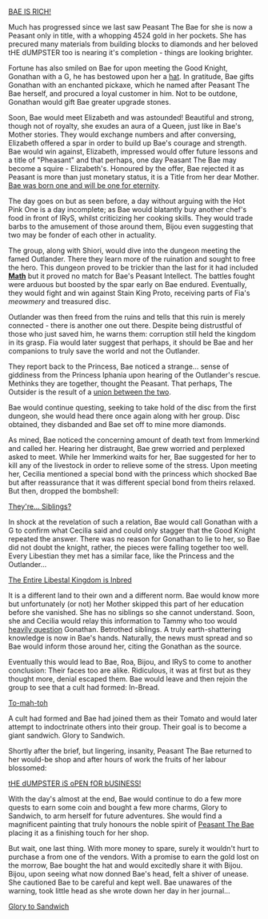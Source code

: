 [BAE IS RICH!](#embed:https://youtu.be/Lp7GyRVbz1c?t=331)

Much has progressed since we last saw Peasant The Bae for she is now a Peasant only in title, with a whopping 4524 gold in her pockets. She has precured many materials from building blocks to diamonds and her beloved tHE dUMPSTER too is nearing it's completion - things are looking brighter.

Fortune has also smiled on Bae for upon meeting the Good Knight, Gonathan with a G, he has bestowed upon her a [hat](https://youtu.be/Lp7GyRVbz1c?t=658). In gratitude, Bae gifts Gonathan with an enchanted pickaxe, which he named after Peasant The Bae herself, and procured a loyal customer in him. Not to be outdone, Gonathan would gift Bae greater upgrade stones. 

Soon, Bae would meet Elizabeth and was astounded! Beautiful and strong, though not of royalty, she exudes an aura of a Queen, just like in Bae's Mother stories. They would exchange numbers and after conversing, Elizabeth offered a spar in order to build up Bae's courage and strength. Bae would win against, Elizabeth, impressed would offer future lessons and a title of "Pheasant" and that perhaps, one day Peasant The Bae may become a squire - Elizabeth's. Honoured by the offer, Bae rejected it as Peasant is more than just monetary status, it is a Title from her dear Mother. [Bae was born one and will be one for eternity](https://youtu.be/Lp7GyRVbz1c?t=1510). 

The day goes on but as seen before, a day without arguing with the Hot Pink One is a day incomplete; as Bae would blatantly buy another chef's food in front of IRyS, whilst criticizing her cooking skills. They would trade barbs to the amusement of those around them, Bijou even suggesting that two may be fonder of each other in actuality.

The group, along with Shiori, would dive into the dungeon meeting the famed Outlander. There they learn more of the ruination and sought to free the hero. This dungeon proved to be trickier than the last for it had included [**Math**](https://youtu.be/Lp7GyRVbz1c?t=3408) but it proved no match for Bae's Peasant Intellect. The battles fought were arduous but boosted by the spar early on Bae endured. Eventually, they would fight and win against Stain King Proto, receiving parts of Fia's *meowmery* and treasured disc.

Outlander was then freed from the ruins and tells that this ruin is merely connected - there is another one out there. Despite being distrustful of those who just saved him, he warns them: corruption still held the kingdom in its grasp. Fia would later suggest that perhaps, it should be Bae and her companions to truly save the world and not the Outlander.

They report back to the Princess, Bae noticed a strange... sense of giddiness from the Princess Iphania upon hearing of the Outlander's rescue. Methinks they are together, thought the Peasant. That perhaps, The Outsider is the result of a [union between the two](https://youtu.be/Lp7GyRVbz1c?t=4400). 

Bae would continue questing, seeking to take hold of the disc from the first dungeon, she would head there once again along with her group. Disc obtained, they disbanded and Bae set off to mine more diamonds. 

As mined, Bae noticed the concerning amount of death text from Immerkind and called her. Hearing her distraught, Bae grew worried and perplexed asked to meet. While her Immerkind waits for her, Bae suggested for her to kill any of the livestock in order to relieve some of the stress. Upon meeting her, Cecilia mentioned a special bond with the princess which shocked Bae but after reassurance that it was different special bond from theirs relaxed. But then, dropped the bombshell:

[They're... Siblings?](#embed:https://youtu.be/Lp7GyRVbz1c?t=6936)

In shock at the revelation of such a relation, Bae would call Gonathan with a G to confirm what Cecilia said and could only stagger that the Good Knight repeated the answer. There was no reason for Gonathan to lie to her, so Bae did not doubt the knight, rather, the pieces were falling together too well. Every Libestian they met has a similar face, like the Princess and the Outlander...

[The Entire Libestal Kingdom is Inbred](#embed:https://youtu.be/Lp7GyRVbz1c?t=7940)

It is a different land to their own and a different norm. Bae would know more but unfortunately (or not) her Mother skipped this part of her education before she vanished. She has no siblings so she cannot understand. Soon, she and Cecilia would relay this information to Tammy who too would [heavily question](https://youtu.be/Lp7GyRVbz1c?t=7979) Gonathan. Betrothed siblings. A truly earth-shattering knowledge is now in Bae's hands. Naturally, the news must spread and so Bae would inform those around her, citing the Gonathan as the source.

Eventually this would lead to Bae, Roa, Bijou, and IRyS to come to another conclusion: Their faces too are alike. Ridiculous, it was at first but as they thought more, denial escaped them. Bae would leave and then rejoin the group to see that a cult had formed: In-Bread.

[To-mah-toh](#embed:https://youtu.be/Lp7GyRVbz1c?t=9314)

A cult had formed and Bae had joined them as their Tomato and would later attempt to indoctrinate others into their group. Their goal is to become a giant sandwich. Glory to Sandwich.

Shortly after the brief, but lingering, insanity, Peasant The Bae returned to her would-be shop and after hours of work the fruits of her labour blossomed:

[tHE dUMPSTER iS oPEN fOR bUSINESS!](#embed:https://youtu.be/Lp7GyRVbz1c?t=14134)

With the day's almost at the end, Bae would continue to do a few more quests to earn some coin and bought a few more charms, Glory to Sandwich, to arm herself for future adventures. She would find a magnificent painting that truly honours the noble spirit of [Peasant The Bae](https://x.com/Mikururun/status/1899107067182411936) placing it as a finishing touch for her shop.

But wait, one last thing. With more money to spare, surely it wouldn't hurt to purchase a from one of the vendors. With a promise to earn the gold lost on the morrow, Bae bought the hat and would excitedly share it with Bijou. Bijou, upon seeing what now donned Bae's head, felt a shiver of unease.  She cautioned Bae to be careful and kept well. Bae unawares of the warning, took little head as she wrote down her day in her journal...

[Glory to Sandwich](#embed:https://youtu.be/Lp7GyRVbz1c?t=15371)
